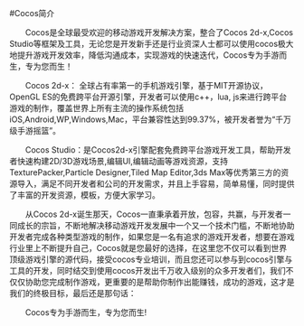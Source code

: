 #Cocos简介

   &emsp;&emsp;Cocos是全球最受欢迎的移动游戏开发解决方案，整合了Cocos 2d-x,Cocos Studio等框架及工具，无论您是开发新手还是行业资深人士都可以使用cocos极大地提升游戏开发效率，降低沟通成本，实现游戏的快速迭代，Cocos专为手游而生，专为您而生！

   &emsp;&emsp;Cocos 2d-x： 全球占有率第一的手机游戏引擎，基于MIT开源协议，OpenGL ES的免费跨平台开源引擎，开发者可以使用c++，lua, js来进行跨平台游戏的制作，覆盖世界上所有主流的操作系统包括iOS,Android,WP,Windows,Mac，平台兼容性达到99.37%，被开发者誉为“千万级手游摇篮”。  

   &emsp;&emsp;Cocos Studio：是Cocos2d-x引擎配套免费跨平台游戏开发工具，帮助开发者快速构建2D/3D游戏场景,编辑UI,编辑动画等游戏资源，支持TexturePacker,Particle Designer,Tiled Map Editor,3ds Max等优秀第三方的资源导入，满足不同开发者和公司的开发需求，并且上手容易，简单易懂，同时提供了丰富的开发资源，模板，方便大家学习。

   &emsp;&emsp;从Cocos 2d-x诞生那天，Cocos一直秉承着开放，包容，共赢，与开发者一同成长的宗旨，不断地解决移动游戏开发发展中一个又一个技术门槛，不断地协助开发者完成各种类型游戏的制作，如果您是一名有追求的游戏开发者，想要在游戏行业里上不断提升自己，Cocos就是您最好的选择，在这里您不仅可以看到世界顶级游戏引擎的源代码，接受cocos专业培训，而且您还可以参与到cocos引擎与工具的开发，同时结交到使用cocos开发出千万收入级别的众多开发者们，我们不仅仅协助您完成制作游戏，更重要的是帮助你制作出能赚钱，成功的游戏，这才是我们的终极目标，最后还是那句话：
  
   &emsp;&emsp;Cocos专为手游而生，专为您而生!








